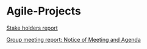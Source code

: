 # Agile-Projects


[Stake holders report](https://github.com/jo3al3x/Agile-Projects/blob/main/docs/Stakeholder%20register%20sample%20-%20Copy.docx)

[Group meeting report: Notice of Meeting and Agenda](https://github.com/jo3al3x/Agile-Projects/blob/main/docs/Group%20Meeting%20Report%20template.docx)
